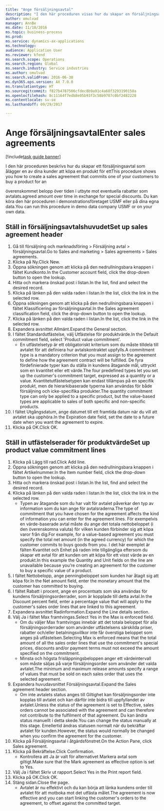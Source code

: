 ```yaml
--- 
title: "Ange försäljningsavtal"
description: "I den här proceduren visas hur du skapar en försäljningsavtal där en av dina kunder åtar sig att köpa en produkt för ett avtalat belopp över tid i utbyte mot speciella rabatter."
author: omulvad
manager: AnnBe
ms.date: 11/10/2016
ms.topic: business-process
ms.prod: 
ms.service: dynamics-ax-applications
ms.technology: 
audience: Application User
ms.reviewer: kfend
ms.search.scope: Operations
ms.search.region: Global
ms.search.industry: Service industries
ms.author: omulvad
ms.search.validFrom: 2016-06-30
ms.dyn365.ops.version: AX 7.0.0
ms.translationtype: HT
ms.sourcegitcommit: f827b4787506cfdec8b9a91c4a68f3293190158a
ms.openlocfilehash: 8c11164f7edb8e05b93f3c58b9707c0bf2482228
ms.contentlocale: sv-se
ms.lasthandoff: 09/29/2017

---
```

# <a name="enter-sales-agreements"></a><span data-ttu-id="92ec2-103">Ange försäljningsavtal</span><span class="sxs-lookup"><span data-stu-id="92ec2-103">Enter sales agreements</span></span>

[!include[task guide banner](../../includes/task-guide-banner.md)]

<span data-ttu-id="92ec2-104">I den här proceduren beskrivs hur du skapar ett försäljningsavtal som ålägger en av dina kunder att köpa en produkt för ett</span><span class="sxs-lookup"><span data-stu-id="92ec2-104">This procedure shows you how to create a sales agreement that commits one of your customers to buy a product for an</span></span>

<span data-ttu-id="92ec2-105">överenskommet belopp över tiden i utbyte mot eventuella rabatter som avtalats.</span><span class="sxs-lookup"><span data-stu-id="92ec2-105">agreed amount over time in exchange for special discounts.</span></span> <span data-ttu-id="92ec2-106">Du kan köra den här proceduren i demonstrationsföretaget USMF eller på dina egna data.</span><span class="sxs-lookup"><span data-stu-id="92ec2-106">You can run this procedure in demo data company USMF or on your own data.</span></span>


## <a name="set-up-sales-agreement-header"></a><span data-ttu-id="92ec2-107">Ställ in försäljningsavtalshuvudet</span><span class="sxs-lookup"><span data-stu-id="92ec2-107">Set up sales agreement header</span></span>
1. <span data-ttu-id="92ec2-108">Gå till försäljning och marknadsföring > Försäljning avtal > försäljningsavtal.</span><span class="sxs-lookup"><span data-stu-id="92ec2-108">Go to Sales and marketing > Sales agreements > Sales agreements.</span></span>
2. <span data-ttu-id="92ec2-109">Klicka på Ny.</span><span class="sxs-lookup"><span data-stu-id="92ec2-109">Click New.</span></span>
3. <span data-ttu-id="92ec2-110">Öppna sökningen genom att klicka på den nedrullningsbara knappen i fältet Kundkonto.</span><span class="sxs-lookup"><span data-stu-id="92ec2-110">In the Customer account field, click the drop-down button to open the lookup.</span></span>
4. <span data-ttu-id="92ec2-111">Hitta och markera önskad post i listan.</span><span class="sxs-lookup"><span data-stu-id="92ec2-111">In the list, find and select the desired record.</span></span>
5. <span data-ttu-id="92ec2-112">Klicka på länken på den valda raden i listan.</span><span class="sxs-lookup"><span data-stu-id="92ec2-112">In the list, click the link in the selected row.</span></span>
6. <span data-ttu-id="92ec2-113">Öppna sökningen genom att klicka på den nedrullningsbara knappen i fältet Klassificering av försäljningsavtal.</span><span class="sxs-lookup"><span data-stu-id="92ec2-113">In the Sales agreement classification field, click the drop-down button to open the lookup.</span></span>
7. <span data-ttu-id="92ec2-114">Klicka på länken på den valda raden i listan.</span><span class="sxs-lookup"><span data-stu-id="92ec2-114">In the list, click the link in the selected row.</span></span>
8. <span data-ttu-id="92ec2-115">Expandera avsnittet Allmänt.</span><span class="sxs-lookup"><span data-stu-id="92ec2-115">Expand the General section.</span></span>
9. <span data-ttu-id="92ec2-116">I fältet Standardutfästelse, välj Utfästelse för produktvärde.</span><span class="sxs-lookup"><span data-stu-id="92ec2-116">In the Default commitment field, select 'Product value commitment'.</span></span>
    * <span data-ttu-id="92ec2-117">En utfästelsetyp är ett obligatoriskt kriterium som du måste tilldela till avtalet för att definiera hur avtalskontraktet uppfylls.</span><span class="sxs-lookup"><span data-stu-id="92ec2-117">A commitment type is a mandatory criterion that you must assign to the agreement to define how the agreement contract will be fulfilled.</span></span> <span data-ttu-id="92ec2-118">De fyra fördefinierade typer kan du ställa in kundens åtagande mål, uttryckt som en kvantitet eller ett värde.</span><span class="sxs-lookup"><span data-stu-id="92ec2-118">The four predefined types let you set up the customer's commitment target, expressed as a quantity or a value.</span></span> <span data-ttu-id="92ec2-119">Kvantitetutfästelsetypen kan endast tillämpas på en specifik produkt, men de hierarkibaserade typerna kan användas för både försäljning och icke-specifika produkter.</span><span class="sxs-lookup"><span data-stu-id="92ec2-119">The quantity commitment type can only be applied to a specific product, but the value-based types are applicable to sales of both specific and non-specific products.</span></span>  
10. <span data-ttu-id="92ec2-120">I fältet Utgångsdatum, ange datumet till ett framtida datum när du vill att avtalet ska upphöra.</span><span class="sxs-lookup"><span data-stu-id="92ec2-120">In the Expiration date field, set the date to a future date when you want the agreement to expire.</span></span>
11. <span data-ttu-id="92ec2-121">Klicka på OK.</span><span class="sxs-lookup"><span data-stu-id="92ec2-121">Click OK.</span></span>

## <a name="set-up-product-value-commitment-lines"></a><span data-ttu-id="92ec2-122">Ställ in utfästelserader för produktvärde</span><span class="sxs-lookup"><span data-stu-id="92ec2-122">Set up product value commitment lines</span></span>
1. <span data-ttu-id="92ec2-123">Klicka på Lägg till rad.</span><span class="sxs-lookup"><span data-stu-id="92ec2-123">Click Add line.</span></span>
2. <span data-ttu-id="92ec2-124">Öppna sökningen genom att klicka på den nedrullningsbara knappen i fältet Artikelnummer.</span><span class="sxs-lookup"><span data-stu-id="92ec2-124">In the Item number field, click the drop-down button to open the lookup.</span></span>
3. <span data-ttu-id="92ec2-125">Hitta och markera önskad post i listan.</span><span class="sxs-lookup"><span data-stu-id="92ec2-125">In the list, find and select the desired record.</span></span>
4. <span data-ttu-id="92ec2-126">Klicka på länken på den valda raden i listan.</span><span class="sxs-lookup"><span data-stu-id="92ec2-126">In the list, click the link in the selected row.</span></span>
    * <span data-ttu-id="92ec2-127">Typen av åtagande som du har valt för avtalet påverkar den typ av information som du kan ange för avtalsraderna.</span><span class="sxs-lookup"><span data-stu-id="92ec2-127">The type of commitment that you have chosen for the agreement affects the kind of information you can enter for the agreement lines.</span></span> <span data-ttu-id="92ec2-128">För exempelvis en värde-baserade avtal måste du ange det totala nettobeloppet (i den överenskomna valuta) för vilken kunden förbinder sig att köpa varor från dig.</span><span class="sxs-lookup"><span data-stu-id="92ec2-128">For example, for a value-based agreement you must specify the total net amount (in the agreed currency) for which the customer commits to buys goods from you.</span></span> <span data-ttu-id="92ec2-129">I det här exemplet är fälten Kvantitet och Enhet på raden inte tillgängliga eftersom du skapar ett avtal för att kunden om att köpa för ett visst värde av en produkt.</span><span class="sxs-lookup"><span data-stu-id="92ec2-129">In this example the Quantity and Unit fields on the line are unavailable because you’re creating an agreement for the customer to buy a specific value of a product.</span></span>   
5. <span data-ttu-id="92ec2-130">I fältet Nettobelopp, ange penningbeloppet som kunden har åtagit sig att köpa för.</span><span class="sxs-lookup"><span data-stu-id="92ec2-130">In the Net amount field, enter the monetary amount that the customer has committed to buying.</span></span>
6. <span data-ttu-id="92ec2-131">I fältet Rabatt i procent, ange en procentsats som ska användas för kundens försäljningsorderrader, som är kopplade till detta avtal.</span><span class="sxs-lookup"><span data-stu-id="92ec2-131">In the Discount percent field, enter a percentage value that will apply to the customer's sales order lines that are linked to this agreement.</span></span>
7. <span data-ttu-id="92ec2-132">Expandera avsnittet Radinformation.</span><span class="sxs-lookup"><span data-stu-id="92ec2-132">Expand the Line details section.</span></span>
8. <span data-ttu-id="92ec2-133">Välj Ja i fältet Max framtvingas.</span><span class="sxs-lookup"><span data-stu-id="92ec2-133">Select Yes in the Max is enforced field.</span></span>
    * <span data-ttu-id="92ec2-134">Om du väljer Max framtvingas innebär att det totala beloppet för alla försäljningsorderrader som använder utfästelsens särskilda priser, rabatter och/eller betalningsvillkor inte får överstiga beloppet som anges på utfästelsen.</span><span class="sxs-lookup"><span data-stu-id="92ec2-134">Selecting Max is enforced means that the total amount of all the sales order lines that use the commitment's special prices, discounts and/or payment terms must not exceed the amount specified on the commitment.</span></span>  
    * <span data-ttu-id="92ec2-135">Minsta och högsta frisläppningsbeloppen anger ett värdeintervall som måste säljas på varje försäljningsorder som använder det valda avtalet.</span><span class="sxs-lookup"><span data-stu-id="92ec2-135">The minimum and maximum release amounts specify a range of values that must be sold on each sales order that uses the selected agreement.</span></span>   
9. <span data-ttu-id="92ec2-136">Expandera huvudavsnittet Försäljningsavtal.</span><span class="sxs-lookup"><span data-stu-id="92ec2-136">Expand the Sales agreement header section.</span></span>
    * <span data-ttu-id="92ec2-137">Om inte avtalets status anges till Giltighet kan försäljningsorder inte kopplas till avtalet och kan därför inte bidra till uppfyllandet av avtalet.</span><span class="sxs-lookup"><span data-stu-id="92ec2-137">Unless the status of the agreement is set to Effective, sales orders cannot be associated with the agreement and can therefore not contribute to the fulfilment of that agreement.</span></span> <span data-ttu-id="92ec2-138">Du kan ändra status manuellt i detta skede.</span><span class="sxs-lookup"><span data-stu-id="92ec2-138">You can change the status manually at this stage.</span></span> <span data-ttu-id="92ec2-139">Emellertid ändras statusen normalt när du bekräftar avtalet för kunden.</span><span class="sxs-lookup"><span data-stu-id="92ec2-139">However, the status would normally be changed when you confirm the agreement for the customer.</span></span>  
10. <span data-ttu-id="92ec2-140">Klicka på Försäljningsavtal i åtgärdsfönstret.</span><span class="sxs-lookup"><span data-stu-id="92ec2-140">On the Action Pane, click Sales agreement.</span></span>
11. <span data-ttu-id="92ec2-141">Klicka på Bekräftelse.</span><span class="sxs-lookup"><span data-stu-id="92ec2-141">Click Confirmation.</span></span>
    * <span data-ttu-id="92ec2-142">Kontrollera att Ja är valt för alternativet Markera avtal som giltigt.</span><span class="sxs-lookup"><span data-stu-id="92ec2-142">Make sure that the Mark agreement as effective option is set to Yes.</span></span>  
12. <span data-ttu-id="92ec2-143">Välj Ja i fältet Skriv ut rapport.</span><span class="sxs-lookup"><span data-stu-id="92ec2-143">Select Yes in the Print report field.</span></span>
13. <span data-ttu-id="92ec2-144">Klicka på OK.</span><span class="sxs-lookup"><span data-stu-id="92ec2-144">Click OK.</span></span>
14. <span data-ttu-id="92ec2-145">Stäng sidan.</span><span class="sxs-lookup"><span data-stu-id="92ec2-145">Close the page.</span></span>
    * <span data-ttu-id="92ec2-146">Avtalet är nu effektivt och du kan börja att länka kundens order till avtalet för att motboka mot det utfästa målet.</span><span class="sxs-lookup"><span data-stu-id="92ec2-146">The agreement is now effective and you can start linking the customer's orders to the agreement, to offset against the committed target.</span></span>  


